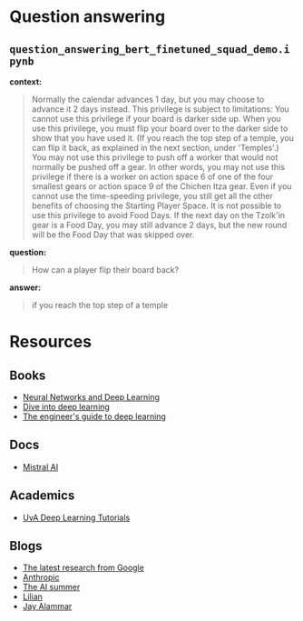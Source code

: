 # Question answering

## `question_answering_bert_finetuned_squad_demo.ipynb`

**context:**

> Normally the calendar advances 1 day, but you may choose to advance it 2 days instead. This privilege is subject to limitations: You cannot use this privilege if your board is darker side up. When you use this privilege, you must flip your board over to the darker side to show that you have used it. (If you reach the top step of a temple, you can flip it back, as explained in the next section, under 'Temples'.) You may not use this privilege to push off a worker that would not normally be pushed off a gear. In other words, you may not use this privilege if there is a worker on action space 6 of one of the four smallest gears or action space 9 of the Chichen Itza gear. Even if you cannot use the time-speeding privilege, you still get all the other benefits of choosing the Starting Player Space. It is not possible to use this privilege to avoid Food Days. If the next day on the Tzolk'in gear is a Food Day, you may still advance 2 days, but the new round will be the Food Day that was skipped over.

**question:**

> How can a player flip their board back?

**answer:**

> if you reach the top step of a temple

# Resources

## Books

- [Neural Networks and Deep Learning](http://neuralnetworksanddeeplearning.com/)
- [Dive into deep learning](https://d2l.ai/index.html)
- [The engineer's guide to deep learning](https://www.interdb.jp/dl/index.html)


## Docs

- [Mistral AI](https://docs.mistral.ai/)

## Academics

- [UvA Deep Learning Tutorials](https://uvadlc-notebooks.readthedocs.io/en/latest/)

## Blogs

- [The latest research from Google](https://research.google/blog)
- [Anthropic](https://transformer-circuits.pub/2021/framework/index.html)
- [The AI summer](https://theaisummer.com/positional-embeddings/)
- [Lilian](https://lilianweng.github.io/posts/2023-01-27-the-transformer-family-v2/)
- [Jay Alammar](https://jalammar.github.io/illustrated-transformer/)
